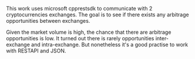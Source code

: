 This work uses microsoft cpprestsdk to communicate with 2 cryptocurrencies exchanges. The goal is to see if there exists any arbitrage opportunities between exchanges.

Given the market volume is high, the chance that there are arbitrage opportunities is low. It turned out there is rarely opportunities inter-exchange and intra-exchange. But nonetheless it's a good practise to work with RESTAPI and JSON.
